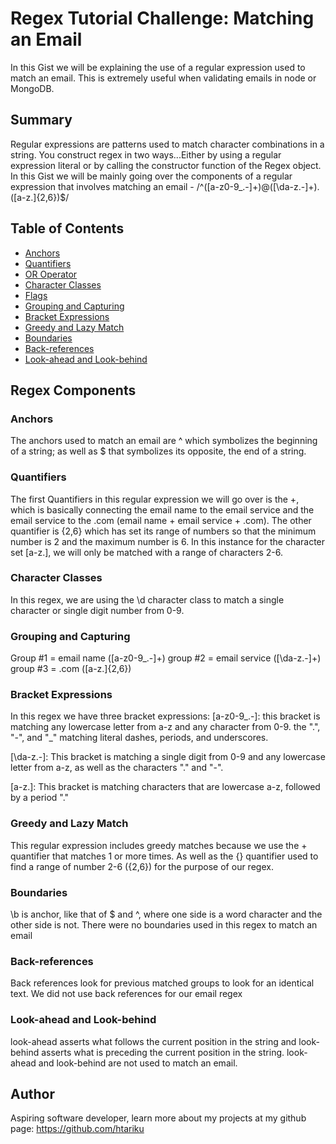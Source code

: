 # Regex Tutorial Challenge: Matching an Email

In this Gist we will be explaining the use of a regular expression used to match an email. This is extremely useful when validating emails in node or MongoDB. 

## Summary

Regular expressions are patterns used to match character combinations in a string. You construct regex in two ways...Either by using a regular expression literal or by calling the constructor function of the Regex object. In this Gist we will be mainly going over the components of a regular expression that involves matching an email - /^([a-z0-9_\.-]+)@([\da-z\.-]+)\.([a-z\.]{2,6})$/

## Table of Contents

- [Anchors](#anchors)
- [Quantifiers](#quantifiers)
- [OR Operator](#or-operator)
- [Character Classes](#character-classes)
- [Flags](#flags)
- [Grouping and Capturing](#grouping-and-capturing)
- [Bracket Expressions](#bracket-expressions)
- [Greedy and Lazy Match](#greedy-and-lazy-match)
- [Boundaries](#boundaries)
- [Back-references](#back-references)
- [Look-ahead and Look-behind](#look-ahead-and-look-behind)

## Regex Components

### Anchors
The anchors used to match an email are ^ which symbolizes the beginning of a string; as well as $ that symbolizes its opposite, the end of a string. 
### Quantifiers
The first Quantifiers in this regular expression we will go over is the +, which is basically connecting the email name to the email service and the email service to the .com (email name + email service + .com). The other quantifier is {2,6} which has set its range of numbers so that the minimum number is 2 and the maximum number is 6. In this instance for the character set [a-z\.], we will only be matched with a range of characters 2-6.
### Character Classes
In this regex, we are using the \d character class to match a single character or single digit number from 0-9.
### Grouping and Capturing
Group #1 = email name ([a-z0-9_\.-]+)
group #2 = email service ([\da-z\.-]+)
group #3 = .com ([a-z\.]{2,6})

### Bracket Expressions
In this regex we have three bracket expressions:
[a-z0-9_\.-]: this bracket is matching any lowercase letter from a-z and any character from 0-9. the ".", "-", and "_" matching literal dashes, periods, and underscores. 

[\da-z\.-]: This bracket is matching a single digit from 0-9 and any lowercase letter from a-z, as well as the characters "." and "-".

[a-z\.]: This bracket is matching characters that are lowercase a-z, followed by a period "." 

### Greedy and Lazy Match
This regular expression includes greedy matches because we use the + quantifier that matches 1 or more times. As well as the {} quantifier used to find a range of number 2-6 ({2,6}) for the purpose of our regex.
### Boundaries
\b is anchor, like that of $ and ^, where one side is a word character and the other side is not. There were no boundaries used in this regex to match an email 
### Back-references
Back references look for previous matched groups to look for an identical text. We did not use back references for our email regex 
### Look-ahead and Look-behind
look-ahead asserts what follows the current position in the string and look-behind asserts what is preceding the current position in the string. look-ahead and look-behind are not used to match an email. 
## Author

Aspiring software developer, learn more about my projects at my github page: https://github.com/htariku

